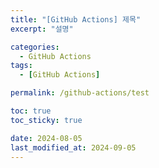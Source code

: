 ```yaml
---
title: "[GitHub Actions] 제목"
excerpt: "설명"

categories:
  - GitHub Actions
tags:
  - [GitHub Actions]

permalink: /github-actions/test

toc: true
toc_sticky: true

date: 2024-08-05
last_modified_at: 2024-09-05
---
```


